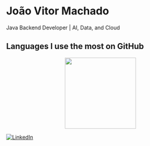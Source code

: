 # João Vitor Machado

Java Backend Developer | AI, Data, and Cloud

## Languages I use the most on GitHub
<div align="center">
 <a href="https://github.com/Jvmachado01">
 <img height="190em" src="https://github-readme-stats.vercel.app/api/top-langs/?username=Jvmachado01&layout=compact&langs_count=5&theme=dark"/>
 </a>
</div>

[![LinkedIn](https://img.shields.io/badge/LinkedIn-blue?style=for-the-badge&logo=linkedin)](https://www.linkedin.com/in/jo%C3%A3o-vitor-machado-ba66b2190/)

